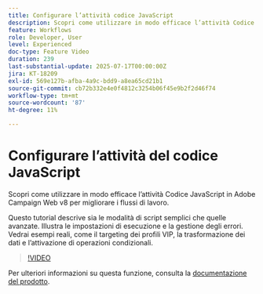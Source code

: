 ```yaml
---
title: Configurare l’attività codice JavaScript
description: Scopri come utilizzare in modo efficace l’attività Codice JavaScript in Adobe Campaign Web v8 per migliorare i flussi di lavoro.
feature: Workflows
role: Developer, User
level: Experienced
doc-type: Feature Video
duration: 239
last-substantial-update: 2025-07-17T00:00:00Z
jira: KT-18209
exl-id: 569e127b-afba-4a9c-bdd9-a8ea65cd21b1
source-git-commit: cb72b332e4e0f4812c3254b06f45e9b2f2d46f74
workflow-type: tm+mt
source-wordcount: '87'
ht-degree: 11%

---
```


# Configurare l’attività del codice JavaScript

Scopri come utilizzare in modo efficace l’attività Codice JavaScript in Adobe Campaign Web v8 per migliorare i flussi di lavoro.

Questo tutorial descrive sia le modalità di script semplici che quelle avanzate. Illustra le impostazioni di esecuzione e la gestione degli errori. Vedrai esempi reali, come il targeting dei profili VIP, la trasformazione dei dati e l’attivazione di operazioni condizionali.

>[!VIDEO](https://video.tv.adobe.com/v/3464918/?learn=on&enablevpops)

Per ulteriori informazioni su questa funzione, consulta la [documentazione del prodotto](https://experienceleague.adobe.com/it/docs/campaign-web/v8/wf/design-workflows/javascript-code).
